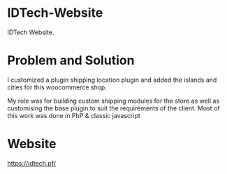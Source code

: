 # IDTech-Website
IDTech Website.

# Problem and Solution
I customized a plugin shipping location plugin and added the islands and cities for this woocommerce shop. 

My role was for building custom shipping modules for the store as well as customising the base plugin to suit the requirements of the client. Most of this work was done in PhP & classic javascript

# Website
https://idtech.pf/
